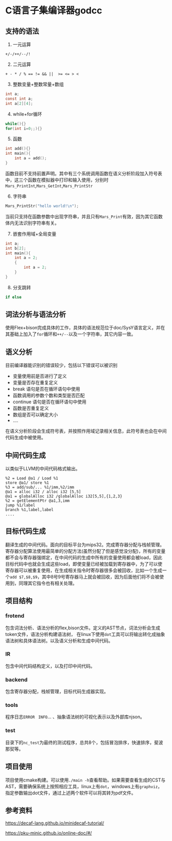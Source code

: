 # C语言子集编译器godcc

## 支持的语法

1. 一元运算

```
+/-/++/--/!
```

2. 二元运算

```
+ - * / % == != && ||  >= <= > <
```

3. 整数变量+整数常量+数组

```c
int a;
const int a;
int a[2][4];
```

4. while+for循环

```c
while(){}
for(int i=0;;){}
```

5. 函数

```c
int add(){}
int main(){
	int a = add();
}
```

函数目前不支持前置声明。其中有三个系统调用函数在语义分析阶段加入符号表中，这三个函数在模拟器中打印和输入使用，分别时`Mars_PrintInt`,`Mars_GetInt`,`Mars_PrintStr`

6. 字符串

```c
Mars_PrintStr("hello world!\n");
```

当前只支持在函数参数中出现字符串，并且只有`Mars_Print`有效，因为其它函数体内无法识别字符串有关。

7. 嵌套作用域+全局变量

```c
int a;
int b[2];
int main(){
	int a = 2;
	{
		int a = 2;
	}
}
```

8. 分支跳转

```c
if else
```

## 词法分析与语法分析

使用Flex+bison完成具体的工作，具体的语法规范位于doc/SysY语言定义，并在其基础上加入了`for`循环和`++/--`以及一个字符串，其它内容一致。

## 语义分析

目前编译器能识别的错误较少，包括以下错误可以被识别

- 变量使用前是否进行了定义
- 变量是否存在重复定义
- break 语句是否在循环语句中使用
- 函数调用的参数个数和类型是否匹配
- continue 语句是否在循环语句中使用
- 函数是否重复定义
- 数组是否可以确定大小
- ....

在语义分析阶段会生成符号表，并按照作用域记录相关信息，此符号表也会在中间代码生成中被使用。

## 中间代码生成

以类似于LLVM的中间代码格式输出。

```
%2 = Load @a1 / Load %1
store @a1/ store %1
%3 = add/sub/... %1/imm,%2/imm
@a1 = alloc i32 / alloc i32 [5,5]
@a1 = globalAlloc i32 /globalAlloc i32[5,5],{1,2,3}
%2 = getElementPtr @a1,3,imm
jump %1/label
branch %1,label,label
....
```

## 目标代码生成

翻译生成的中间代码。面向的目标平台为mips32。完成寄存器分配与栈帧管理。寄存器分配算法使用最简单的分配方法(虽然分配了但是感觉没分配)，所有的变量都不会与寄存器强绑定，在中间代码的生成中所有的变量使用都会被load，因此目标代码中也就会生成这些load，即使变量已经被加载到寄存器中，为了可以使寄存器可以被重复使用，在生成相关指令时寄存器很多会被回收，比如一个生成一个`add $7,$8,$9`，其中8号9号寄存器马上就会被回收，因为后面他们将不会被使用到，同理其它指令也有相关处理。

## 项目结构

### frotend

包含词法分析、语法分析的flex,bison文件。定义的AST节点，词法分析会生成token文件，语法分析构建语法树， 在linux下使用`dot`工具可以将输出转化成抽象语法树和具体语法树。以及语义分析和生成中间代码。

### IR

包含中间代码结构定义，以及打印中间代码。

### backend

包含寄存器分配，栈帧管理，目标代码生成器实现。

### tools

程序日志`ERROR ` `INFO`...  、抽象语法树的可视化表示以及外部库njson。

### test

目录下的`nc_test`为最终的测试程序，总共8个，包括冒泡排序，快速排序，斐波那契等。



## 项目使用

项目使用cmake构建。可以使用`./main -h`查看帮助。如果需要查看生成的CST与AST，需要确保系统上按照相应工具，linux上有`dot`，windows上有`graphviz`，指定参数输出dot文件，通过上述两个软件可以将其转为pdf文件。



## 参考资料

https://decaf-lang.github.io/minidecaf-tutorial/

https://pku-minic.github.io/online-doc/#/
